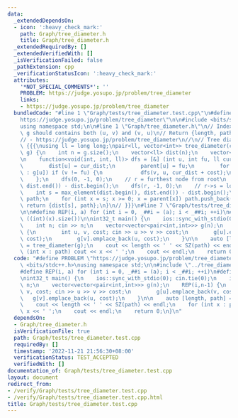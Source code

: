 ```yaml
---
data:
  _extendedDependsOn:
  - icon: ':heavy_check_mark:'
    path: Graph/tree_diameter.h
    title: Graph/tree_diameter.h
  _extendedRequiredBy: []
  _extendedVerifiedWith: []
  _isVerificationFailed: false
  _pathExtension: cpp
  _verificationStatusIcon: ':heavy_check_mark:'
  attributes:
    '*NOT_SPECIAL_COMMENTS*': ''
    PROBLEM: https://judge.yosupo.jp/problem/tree_diameter
    links:
    - https://judge.yosupo.jp/problem/tree_diameter
  bundledCode: "#line 1 \"Graph/tests/tree_diameter.test.cpp\"\n#define PROBLEM \"\
    https://judge.yosupo.jp/problem/tree_diameter\"\n\n#include <bits/stdc++.h>\n\
    using namespace std;\n\n#line 1 \"Graph/tree_diameter.h\"\n// Index from 0\n//\
    \ g should contains both (u, v) and (v, u)\n// Return {length, path}\n//\n// Tested:\n\
    // - https://judge.yosupo.jp/problem/tree_diameter\n//\n// Tree diameter (weighted)\
    \ {{{\nusing ll = long long;\npair<ll, vector<int>> tree_diameter(const vector<vector<pair<int,int>>>&\
    \ g) {\n    int n = g.size();\n    vector<ll> dist(n);\n    vector<int> parent(n);\n\
    \n    function<void(int, int, ll)> dfs = [&] (int u, int fu, ll cur_dist) {\n\
    \        dist[u] = cur_dist;\n        parent[u] = fu;\n        for (auto [v, cost]\
    \ : g[u]) if (v != fu) {\n            dfs(v, u, cur_dist + cost);\n        }\n\
    \    };\n    dfs(0, -1, 0);\n    // r = furthest node from root\n    int r = max_element(dist.begin(),\
    \ dist.end()) - dist.begin();\n    dfs(r, -1, 0);\n    // r->s = longest path\n\
    \    int s = max_element(dist.begin(), dist.end()) - dist.begin();\n\n    vector<int>\
    \ path;\n    for (int x = s; x >= 0; x = parent[x]) path.push_back(x);\n\n   \
    \ return {dist[s], path};\n}\n// }}}\n#line 7 \"Graph/tests/tree_diameter.test.cpp\"\
    \n\n#define REP(i, a) for (int i = 0, _##i = (a); i < _##i; ++i)\n#define SZ(x)\
    \ ((int)(x).size())\n\nint32_t main() {\n    ios::sync_with_stdio(0); cin.tie(0);\n\
    \    int n; cin >> n;\n    vector<vector<pair<int,int>>> g(n);\n    REP(i,n-1)\
    \ {\n        int u, v, cost; cin >> u >> v >> cost;\n        g[u].emplace_back(v,\
    \ cost);\n        g[v].emplace_back(u, cost);\n    }\n\n    auto [length, path]\
    \ = tree_diameter(g);\n    cout << length << ' ' << SZ(path) << endl;\n    for\
    \ (int x : path) cout << x << ' ';\n    cout << endl;\n    return 0;\n}\n"
  code: "#define PROBLEM \"https://judge.yosupo.jp/problem/tree_diameter\"\n\n#include\
    \ <bits/stdc++.h>\nusing namespace std;\n\n#include \"../tree_diameter.h\"\n\n\
    #define REP(i, a) for (int i = 0, _##i = (a); i < _##i; ++i)\n#define SZ(x) ((int)(x).size())\n\
    \nint32_t main() {\n    ios::sync_with_stdio(0); cin.tie(0);\n    int n; cin >>\
    \ n;\n    vector<vector<pair<int,int>>> g(n);\n    REP(i,n-1) {\n        int u,\
    \ v, cost; cin >> u >> v >> cost;\n        g[u].emplace_back(v, cost);\n     \
    \   g[v].emplace_back(u, cost);\n    }\n\n    auto [length, path] = tree_diameter(g);\n\
    \    cout << length << ' ' << SZ(path) << endl;\n    for (int x : path) cout <<\
    \ x << ' ';\n    cout << endl;\n    return 0;\n}\n"
  dependsOn:
  - Graph/tree_diameter.h
  isVerificationFile: true
  path: Graph/tests/tree_diameter.test.cpp
  requiredBy: []
  timestamp: '2022-11-21 21:56:30+08:00'
  verificationStatus: TEST_ACCEPTED
  verifiedWith: []
documentation_of: Graph/tests/tree_diameter.test.cpp
layout: document
redirect_from:
- /verify/Graph/tests/tree_diameter.test.cpp
- /verify/Graph/tests/tree_diameter.test.cpp.html
title: Graph/tests/tree_diameter.test.cpp
---
```

